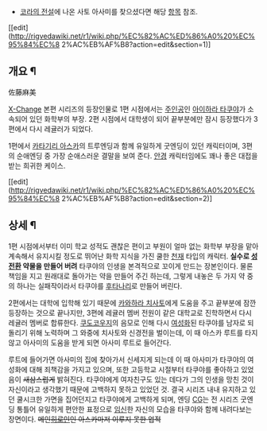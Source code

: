   * [코라의 전설](%EC%BD%94%EB%9D%BC%EC%9D%98%20%EC%A0%84%EC%84%A4.md)에 나온 사토 아사미를 찾으셨다면 해당 [항목](%EC%82%AC%ED%86%A0%20%EC%95%84%EC%82%AC%EB%AF%B8%28%EC%BD%94%EB%9D%BC%EC%9D%98%20%EC%A0%84%EC%84%A4%29.md) 참조.  

[[edit](http://rigvedawiki.net/r1/wiki.php/%EC%82%AC%ED%86%A0%20%EC%95%84%EC%8
2%AC%EB%AF%B8?action=edit&section=1)]

## 개요 ¶

佐藤麻美

  

[X-Change](X-Change.md) 본편 시리즈의 등장인물로 1편 시점에서는
[주인공](%EC%A3%BC%EC%9D%B8%EA%B3%B5.md)인 [아이하라 타쿠야](%EC%95%84%EC%9D%B4%ED%95%98%EB%9D%BC%20%ED%83%80%EC%BF%A0%EC%95%BC.md)가 소속되어 있던 화학부의 부장. 2편 시점에서
대학생이 되어 끝부분에만 잠시 등장했다가 3편에서 다시 레귤러가 되었다.

  

1편에서 [카타기리 아스카](%EC%B9%B4%ED%83%80%EA%B8%B0%EB%A6%AC%20%EC%95%84%EC%8A%A4%EC%B9%B4.md)의 트루엔딩과 함께 유일하게 굿엔딩이 있던 캐릭터이며, 3편의 순애엔딩 중 가장 순애스러운 결말을 보여 준다.
[안경](%EC%95%88%EA%B2%BD.md) 캐릭터임에도 꽤나 좋은 대접을 받는 희귀한 케이스.

  

[[edit](http://rigvedawiki.net/r1/wiki.php/%EC%82%AC%ED%86%A0%20%EC%95%84%EC%8
2%AC%EB%AF%B8?action=edit&section=2)]

## 상세 ¶

1편 시점에서부터 이미 학교 성적도 괜찮은 편이고 부원이 얼마 없는 화학부 부장을 맡아 계속해서 유지시킬 정도로 뛰어난 화학 지식을 가진
쿨한 [천재](%EC%B2%9C%EC%9E%AC.md) 타입의 캐릭터. **실수로
[성전환](%EC%84%B1%EC%A0%84%ED%99%98.md) 약물을 만들어 버려** 타쿠야의 인생을 본격적으로 꼬이게 만드는
장본인이다. 물론 책임을 지고 원래대로 돌아가는 약을 만들어 주긴 하는데, 그렇게 내놓은 두 가지 약 중의 하나는 실패작이라서 타쿠야를
[후타나리](%ED%9B%84%ED%83%80%EB%82%98%EB%A6%AC.md)로 만들어 버린다.

  

2편에서는 대학에 입학해 있기 때문에 [카와하라 치사토](%EC%B9%B4%EC%99%80%ED%95%98%EB%9D%BC%20%EC%B9%98%EC%82%AC%ED%86%A0.md)에게 도움을 주고 끝부분에 잠깐 등장하는 것으로 끝나지만, 3편에 레귤러 멤버 전원이 같은
대학교로 진학하면서 다시 레귤러 멤버로 합류한다. [쿠도코우지](%EC%BF%A0%EB%8F%84%20%EC%BD%94%EC%9A%B0%EC%A7%80.md)의 음모로 인해 다시
[여성화](%EC%97%AC%EC%84%B1%ED%99%94.md)된 타쿠야를 남자로 되돌리기 위해 노력하며 그 와중에 치사토와
신경전을 벌이는데, 이 때 아스카 루트를 타지 않고 아사미의 도움을 받게 되면 아사미 루트로 들어간다.

  

루트에 들어가면 아사미의 집에 찾아가서 신세지게 되는데 이 때 아사미가 타쿠야의 여성화에 대해 죄책감을 가지고 있으며, 또한 고등학교
시절부터 타쿠야를 좋아하고 있었음이 <del>새삼스럽게</del> 밝혀진다. 타쿠야에게 여자친구도 있는 데다가 그의 인생을 망친 것이
자신이라고 생각했기 때문에 고백하지 못하고 있었던 것. 결국 시리즈 내내 유지하고 있던 쿨시크한 가면을 집어던지고 타쿠야에게 고백하게 되며,
엔딩 [CG](CG.md)는 전 시리즈 굿엔딩 통틀어 유일하게 편안한 표정으로 [임신](%EC%9E%84%EC%8B%A0.md)한
자신의 모습을 타쿠야와 함께 내려다보는 장면이다. <del>메인[히로인](%ED%9E%88%EB%A1%9C%EC%9D%B8.md)인
아스카마저 이루지 못한 업적</del>

